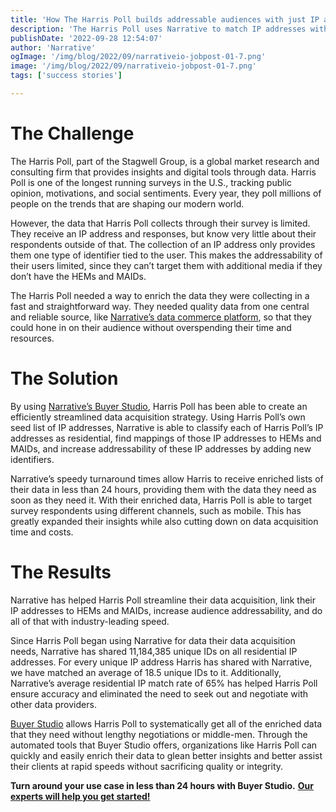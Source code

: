 ```yaml
---
title: 'How The Harris Poll builds addressable audiences with just IP addresses'
description: 'The Harris Poll uses Narrative to match IP addresses with HEMs and MAIDs to establish an identity foundation and improve addressability.'
publishDate: '2022-09-28 12:54:07'
author: 'Narrative'
ogImage: '/img/blog/2022/09/narrativeio-jobpost-01-7.png'
image: '/img/blog/2022/09/narrativeio-jobpost-01-7.png'
tags: ['success stories']

---
```

**The Challenge**
=================

The Harris Poll, part of the Stagwell Group, is a global market research and consulting firm that provides insights and digital tools through data. Harris Poll is one of the longest running surveys in the U.S., tracking public opinion, motivations, and social sentiments. Every year, they poll millions of people on the trends that are shaping our modern world.

However, the data that Harris Poll collects through their survey is limited. They receive an IP address and responses, but know very little about their respondents outside of that. The collection of an IP address only provides them one type of identifier tied to the user. This makes the addressability of their users limited, since they can’t target them with additional media if they don’t have the HEMs and MAIDs.

The Harris Poll needed a way to enrich the data they were collecting in a fast and straightforward way. They needed quality data from one central and reliable source, like [Narrative’s data commerce platform](/faq/what-is-data-collaboration), so that they could hone in on their audience without overspending their time and resources. 

**The Solution**
================

By using [Narrative’s Buyer Studio](https://www.narrative.io/buyer-studio), Harris Poll has been able to create an efficiently streamlined data acquisition strategy. Using Harris Poll’s own seed list of IP addresses, Narrative is able to classify each of Harris Poll’s IP addresses as residential, find mappings of those IP addresses to HEMs and MAIDs, and increase addressability of these IP addresses by adding new identifiers. 

Narrative’s speedy turnaround times allow Harris to receive enriched lists of their data in less than 24 hours, providing them with the data they need as soon as they need it. With their enriched data, Harris Poll is able to target survey respondents using different channels, such as mobile. This has greatly expanded their insights while also cutting down on data acquisition time and costs.

**The Results**
===============

Narrative has helped Harris Poll streamline their data acquisition, link their IP addresses to HEMs and MAIDs, increase audience addressability, and do all of that with industry-leading speed. 

Since Harris Poll began using Narrative for data their data acquisition needs, Narrative has shared 11,184,385 unique IDs on all residential IP addresses. For every unique IP address Harris has shared with Narrative, we have matched an average of 18.5 unique IDs to it. Additionally, Narrative’s average residential IP match rate of 65% has helped Harris Poll ensure accuracy and eliminated the need to seek out and negotiate with other data providers. 

[Buyer Studio](https://www.narrative.io/buyer-studio) allows Harris Poll to systematically get all of the enriched data that they need without lengthy negotiations or middle-men. Through the automated tools that Buyer Studio offers, organizations like Harris Poll can quickly and easily enrich their data to glean better insights and better assist their clients at rapid speeds without sacrificing quality or integrity. 

**Turn around your use case in less than 24 hours with Buyer Studio.** [**Our experts will help you get started!**](https://www.narrative.io/demo)
